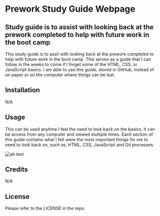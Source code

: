 # Prework Study Guide Webpage

## Study guide is to assist with looking back at the prework completed to help with future work in the boot camp

This study guide is to assit with looking back at the prework completed to help with future work in the boot camp. 
This serves as a guide that I can follow in the weeks to come if I forget some of the HTML, CSS, or JavaScript basics.
I am able to use this guide, stored in GitHub, instead of on paper or on the computer where things can be lost.

## Installation

N/A

## Usage

This can be used anytime I feel the need to look back on the basics. It can be access from any computer and viewed multiple times. 
Each section of this guide contains what I felt were the most important things for me to need to look back on, such as, HTML, CSS, JavaScript and Git processes.

![alt text](assets/images/screenshot.png)

## Credits

N/A

## License

Please refer to the LICENSE in the repo.
